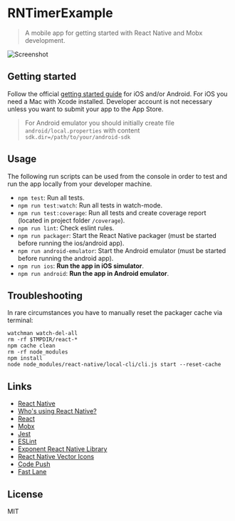 # RNTimerExample

> A mobile app for getting started with React Native and Mobx development.

![Screenshot](https://raw.githubusercontent.com/winterbe/RNTimerExample/master/screenshot.png)

## Getting started

Follow the official [getting started guide](https://facebook.github.io/react-native/docs/getting-started.html) for iOS and/or Android. For iOS you need a Mac with Xcode installed. Developer account is not necessary unless you want to submit your app to the App Store. 

> For Android emulator you should initially create file `android/local.properties` with content `sdk.dir=/path/to/your/android-sdk`

## Usage

The following run scripts can be used from the console in order to test and run the app locally from your developer machine.

- `npm test`: Run all tests.
- `npm run test:watch`: Run all tests in watch-mode.
- `npm run test:coverage`: Run all tests and create coverage report (located in project folder `/coverage`).
- `npm run lint`: Check eslint rules.
- `npm run packager`: Start the React Native packager (must be started before running the ios/android app).
- `npm run android-emulator`: Start the Android emulator (must be started before running the android app).
- `npm run ios`: **Run the app in iOS simulator**.
- `npm run android`: **Run the app in Android emulator**.

## Troubleshooting

In rare circumstances you have to manually reset the packager cache via terminal:

```
watchman watch-del-all
rm -rf $TMPDIR/react-*
npm cache clean
rm -rf node_modules
npm install
node node_modules/react-native/local-cli/cli.js start --reset-cache
```

## Links

- [React Native](https://facebook.github.io/react-native/docs/getting-started.html)
- [Who's using React Native?](https://facebook.github.io/react-native/showcase.html)
- [React](https://facebook.github.io/react/docs/hello-world.html)
- [Mobx](https://mobx.js.org/)
- [Jest](https://facebook.github.io/jest/docs/tutorial-react-native.html)
- [ESLint](http://eslint.org/)
- [Exponent React Native Library](https://getexponent.com/)
- [React Native Vector Icons](https://github.com/oblador/react-native-vector-icons)
- [Code Push](https://microsoft.github.io/code-push/)
- [Fast Lane](https://fastlane.tools/)

## License

MIT
